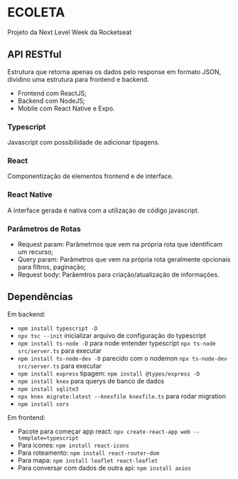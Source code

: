 # ECOLETA
Projeto da Next Level Week da Rocketseat

## API RESTful
Estrutura que retorna apenas os dados pelo response em formato JSON, dividino uma estrutura para frontend e backend.
- Frontend com ReactJS;
- Backend com NodeJS;
- Mobile com React Native e Expo.

### Typescript
Javascript com possibilidade de adicionar tipagens.

### React
Componentização de elementos frontend e de interface.

### React Native
A interface gerada é nativa com a utilização de código javascript.

### Parâmetros de Rotas
- Request param: Parâmetrnos que vem na própria rota que identificam um recurso;
- Query param: Parâmetros que vem na própria rota geralmente opcionais para filtros, paginação;
- Request body: Parâemtros para criação/atualização de informações.

## Dependências
Em backend:
- ```npm install typescript -D```
- ```npx tsc --init``` inicializar arquivo de configuração do typescript
- ```npm install ts-node -D``` para node entender typescript ```npx ts-node src/server.ts``` para executar
- ```npm install ts-node-dev -D``` parecido com o nodemon ```npx ts-node-dev src/server.ts``` para executar
- ```npm install express``` tipagem: ```npm install @types/express -D```
- ```npm install knex``` para querys de banco de dados
- ```npm install sqlite3```
- ```npx knex migrate:latest --knexfile knexfile.ts``` para rodar migration
- ```npm install cors```

Em frontend:
- Pacote para começar app react: ```npx create-react-app web --template=typescript```
- Para icones: ```npm install react-icons```
- Para roteamento: ```npm install react-router-dom```
- Para mapa: ```npm install leaflet react-leaflet```
- Para conversar com dados de outra api: ```npm install axios```